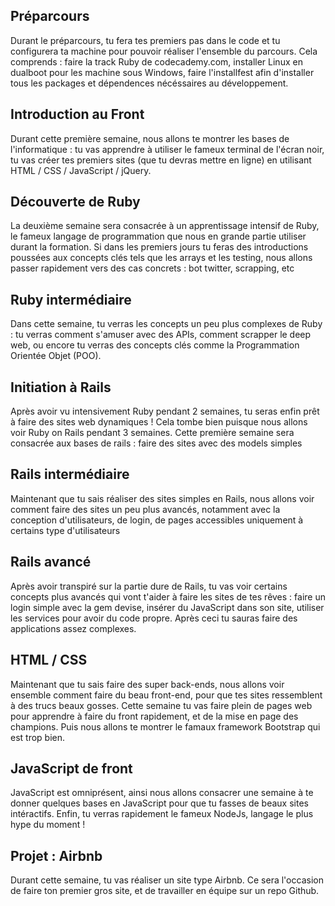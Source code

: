 Préparcours
---------------------

Durant le préparcours, tu fera tes premiers pas dans le code et tu configurera ta machine pour pouvoir réaliser l'ensemble du parcours. Cela comprends : faire la track Ruby de codecademy.com, installer Linux en dualboot pour les machine sous Windows, faire l'installfest afin d'installer tous les packages et dépendences nécéssaires au développement. 

Introduction au Front
---------------------

Durant cette première semaine, nous allons te montrer les bases de l'informatique : tu vas apprendre à utiliser le fameux terminal de l'écran noir, tu vas créer tes premiers sites (que tu devras mettre en ligne) en utilisant HTML / CSS / JavaScript / jQuery.


Découverte de Ruby
---------------------

La deuxième semaine sera consacrée à un apprentissage intensif de Ruby, le fameux langage de programmation que nous en grande partie utiliser durant la formation. Si dans les premiers jours tu feras des introductions poussées aux concepts clés tels que les arrays et les testing, nous allons passer rapidement vers des cas concrets : bot twitter, scrapping, etc


Ruby intermédiaire
---------------------

Dans cette semaine, tu verras les concepts un peu plus complexes de Ruby : tu verras comment s'amuser avec des APIs, comment scrapper le deep web, ou encore tu verras des concepts clés comme la Programmation Orientée Objet (POO).


Initiation à Rails
---------------------

Après avoir vu intensivement Ruby pendant 2 semaines, tu seras enfin prêt à faire des sites web dynamiques ! Cela tombe bien puisque nous allons voir Ruby on Rails pendant 3 semaines. Cette première semaine sera consacrée aux bases de rails : faire des sites avec des models simples


Rails intermédiaire
---------------------

Maintenant que tu sais réaliser des sites simples en Rails, nous allons voir comment faire des sites un peu plus avancés, notamment avec la conception d'utilisateurs, de login, de pages accessibles uniquement à certains type d'utilisateurs


Rails avancé
---------------------

Après avoir transpiré sur la partie dure de Rails, tu vas voir certains concepts plus avancés qui vont t'aider à faire les sites de tes rêves : faire un login simple avec la gem devise, insérer du JavaScript dans son site, utiliser les services pour avoir du code propre. Après ceci tu sauras faire des applications assez complexes.


HTML / CSS
---------------------

Maintenant que tu sais faire des super back-ends, nous allons voir ensemble comment faire du beau front-end, pour que tes sites ressemblent à des trucs beaux gosses. Cette semaine tu vas faire plein de pages web pour apprendre à faire du front rapidement, et de la mise en page des champions. Puis nous allons te montrer le famaux framework Bootstrap qui est trop bien.


JavaScript de front
---------------------

JavaScript est omniprésent, ainsi nous allons consacrer une semaine à te donner quelques bases en JavaScript pour que tu fasses de beaux sites intéractifs. Enfin, tu verras rapidement le fameux NodeJs, langage le plus hype du moment !


Projet : Airbnb
---------------------

Durant cette semaine, tu vas réaliser un site type Airbnb. Ce sera l'occasion de faire ton premier gros site, et de travailler en équipe sur un repo Github.
